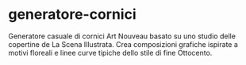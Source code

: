 # generatore-cornici
Generatore casuale di cornici Art Nouveau basato su uno studio delle copertine de La Scena Illustrata. Crea composizioni grafiche ispirate a motivi floreali e linee curve tipiche dello stile di fine Ottocento.
